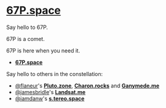 # [67P.space](http://67p.space)

Say hello to 67P.

67P is a comet.

67P is here when you need it.

 * **[67P.space](http://67p.space)**

Say hello to others in the constellation:

 * [@flaneur](https://twitter.com/flaneur/status/640529534576672768)'s **[Pluto.zone](http://pluto.zone)**, **[Charon.rocks](http://charon.rocks/)** and **[Ganymede.me](http://ganymede.me)**
 * [@jamesbridle](https://twitter.com/jamesbridle/status/641239965666516992)'s **[Landsat.me](http://landsat.me)**
 * [@iamdanw](https://twitter.com/iamdanw/status/643734787006595072)'s **[s.tereo.space](http://s.tereo.space)**
